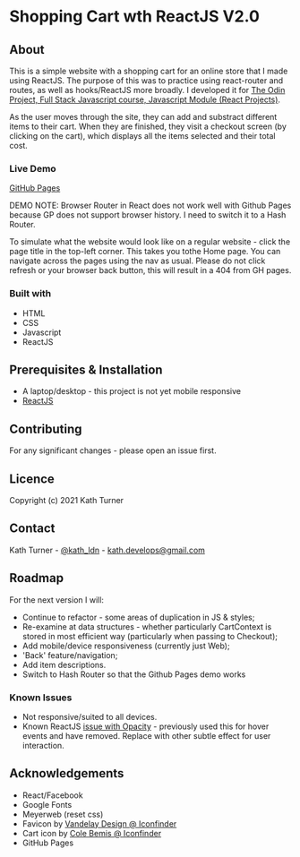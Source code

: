 # Shopping Cart wth ReactJS V2.0

## About

This is a simple website with a shopping cart for an online store that I made using ReactJS. The purpose of this was to practice using react-router and routes, as well as hooks/ReactJS more broadly. I developed it for [The Odin Project, Full Stack Javascript course, Javascript Module (React Projects)](https://www.theodinproject.com/paths/full-stack-javascript/courses/javascript/lessons/shopping-cart).

As the user moves through the site, they can add and substract different items to their cart. When they are finished, they visit a checkout screen (by clicking on the cart), which displays all the items selected and their total cost.

### Live Demo

[GitHub Pages](https://kath-ldn.github.io/shopping-cart/)

DEMO NOTE: Browser Router in React does not work well with Github Pages because GP does not support browser history. I need to switch it to a Hash Router.

To simulate what the website would look like on a regular website - click the page title in the top-left corner. This takes you tothe Home page. You can navigate across the pages using the nav as usual. Please do not click refresh or your browser back button, this will result in a 404 from GH pages.

### Built with

* HTML
* CSS
* Javascript
* ReactJS

## Prerequisites & Installation

* A laptop/desktop - this project is not yet mobile responsive
* [ReactJS](https://reactjs.org/docs/getting-started.html)

## Contributing

For any significant changes - please open an issue first.

## Licence

Copyright (c) 2021 Kath Turner

## Contact

Kath Turner - [@kath_ldn](https://twitter.com/home) - kath.develops@gmail.com

## Roadmap

For the next version I will:
* Continue to refactor - some areas of duplication in JS & styles;
* Re-examine at data structures - whether particularly CartContext is stored in most efficient way (particularly when passing to Checkout);
* Add mobile/device responsiveness (currently just Web);
* 'Back' feature/navigation;
* Add item descriptions.
* Switch to Hash Router so that the Github Pages demo works

### Known Issues

* Not responsive/suited to all devices.
* Known ReactJS [issue with Opacity](https://github.com/facebook/react-native/issues/3183) - previously used this for hover events and have removed. Replace with other subtle effect for user interaction.

## Acknowledgements

* React/Facebook
* Google Fonts
* Meyerweb (reset css)
* Favicon by [Vandelay Design @ Iconfinder](https://www.iconfinder.com/iconsets/flat-line-valentine-1)
* Cart icon by [Cole Bemis @ Iconfinder](https://www.iconfinder.com/colebemis)
* GitHub Pages
